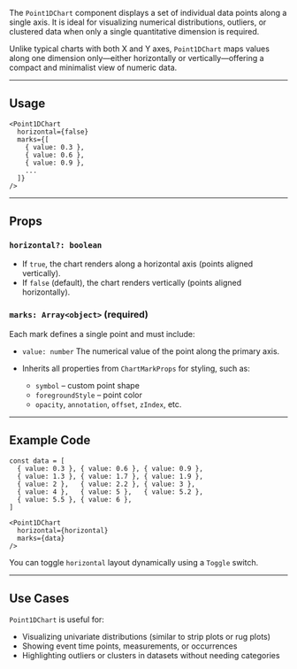The `Point1DChart` component displays a set of individual data points along a single axis. It is ideal for visualizing numerical distributions, outliers, or clustered data when only a single quantitative dimension is required.

Unlike typical charts with both X and Y axes, `Point1DChart` maps values along one dimension only—either horizontally or vertically—offering a compact and minimalist view of numeric data.

---

## Usage

```tsx
<Point1DChart
  horizontal={false}
  marks={[
    { value: 0.3 },
    { value: 0.6 },
    { value: 0.9 },
    ...
  ]}
/>
```

---

## Props

### `horizontal?: boolean`

* If `true`, the chart renders along a horizontal axis (points aligned vertically).
* If `false` (default), the chart renders vertically (points aligned horizontally).

### `marks: Array<object>` **(required)**

Each mark defines a single point and must include:

* `value: number`
  The numerical value of the point along the primary axis.

* Inherits all properties from `ChartMarkProps` for styling, such as:

  * `symbol` – custom point shape
  * `foregroundStyle` – point color
  * `opacity`, `annotation`, `offset`, `zIndex`, etc.

---

## Example Code

```tsx
const data = [
  { value: 0.3 }, { value: 0.6 }, { value: 0.9 },
  { value: 1.3 }, { value: 1.7 }, { value: 1.9 },
  { value: 2 },   { value: 2.2 }, { value: 3 },
  { value: 4 },   { value: 5 },   { value: 5.2 },
  { value: 5.5 }, { value: 6 },
]

<Point1DChart
  horizontal={horizontal}
  marks={data}
/>
```

You can toggle `horizontal` layout dynamically using a `Toggle` switch.

---

## Use Cases

`Point1DChart` is useful for:

* Visualizing univariate distributions (similar to strip plots or rug plots)
* Showing event time points, measurements, or occurrences
* Highlighting outliers or clusters in datasets without needing categories
